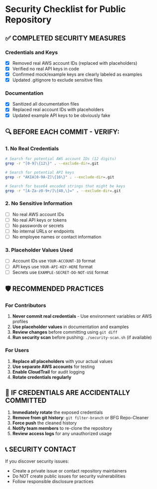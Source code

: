 # Security Checklist for Public Repository

## ✅ **COMPLETED SECURITY MEASURES**

### Credentials and Keys
- [x] Removed real AWS account IDs (replaced with placeholders)
- [x] Verified no real API keys in code
- [x] Confirmed mock/example keys are clearly labeled as examples
- [x] Updated .gitignore to exclude sensitive files

### Documentation
- [x] Sanitized all documentation files
- [x] Replaced real account IDs with placeholders
- [x] Updated example API keys to be obviously fake

## 🔍 **BEFORE EACH COMMIT - VERIFY:**

### 1. No Real Credentials
```bash
# Search for potential AWS account IDs (12 digits)
grep -r "[0-9]\{12\}" . --exclude-dir=.git

# Search for potential API keys
grep -r "AKIA[0-9A-Z]\{16\}" . --exclude-dir=.git

# Search for base64 encoded strings that might be keys
grep -r "[A-Za-z0-9+/]\{40,\}=" . --exclude-dir=.git
```

### 2. No Sensitive Information
- [ ] No real AWS account IDs
- [ ] No real API keys or tokens
- [ ] No passwords or secrets
- [ ] No internal URLs or endpoints
- [ ] No employee names or contact information

### 3. Placeholder Values Used
- [ ] Account IDs use `YOUR-ACCOUNT-ID` format
- [ ] API keys use `YOUR-API-KEY-HERE` format
- [ ] Secrets use `EXAMPLE-SECRET-DO-NOT-USE` format

## 🛡️ **RECOMMENDED PRACTICES**

### For Contributors
1. **Never commit real credentials** - Use environment variables or AWS profiles
2. **Use placeholder values** in documentation and examples
3. **Review changes** before committing using `git diff`
4. **Run security scan** before pushing: `./security-scan.sh` (if available)

### For Users
1. **Replace all placeholders** with your actual values
2. **Use separate AWS accounts** for testing
3. **Enable CloudTrail** for audit logging
4. **Rotate credentials regularly**

## 🚨 **IF CREDENTIALS ARE ACCIDENTALLY COMMITTED**

1. **Immediately rotate** the exposed credentials
2. **Remove from git history**: `git filter-branch` or BFG Repo-Cleaner
3. **Force push** the cleaned history
4. **Notify team members** to re-clone the repository
5. **Review access logs** for any unauthorized usage

## 📞 **SECURITY CONTACT**

If you discover security issues:
- Create a private issue or contact repository maintainers
- Do NOT create public issues for security vulnerabilities
- Follow responsible disclosure practices
